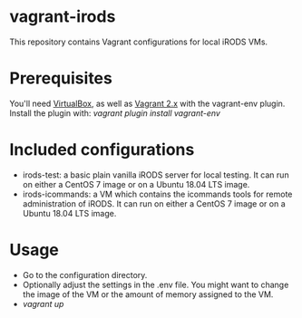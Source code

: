 # vagrant-irods

This repository contains Vagrant configurations for local iRODS VMs.

# Prerequisites

You'll need [VirtualBox](https://www.virtualbox.org/wiki/Downloads), as well as [Vagrant 2.x](https://www.vagrantup.com/downloads.html) with the vagrant-env plugin. Install the plugin with:  _vagrant plugin install vagrant-env_

# Included configurations

- irods-test: a basic plain vanilla iRODS server for local testing. It can run on either a CentOS 7 image or on a Ubuntu 18.04 LTS image.
- irods-icommands: a VM which contains the icommands tools for remote administration of iRODS. It can run on either a CentOS 7 image or on a Ubuntu 18.04 LTS image.

# Usage

- Go to the configuration directory.
- Optionally adjust the settings in the .env file. You might want to change the image of the VM or the amount of memory assigned to the VM.
- _vagrant up_

